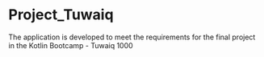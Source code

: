 # Project_Tuwaiq
The application is developed to meet the requirements for the final project in the Kotlin Bootcamp - Tuwaiq 1000
